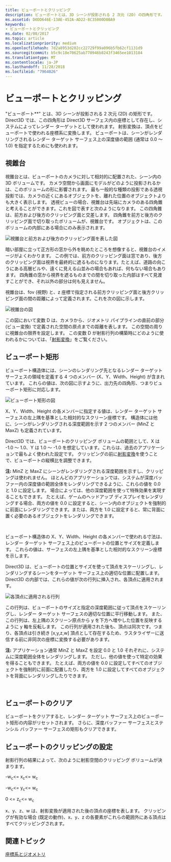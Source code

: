 ```yaml
---
title: ビューポートとクリッピング
description: ビューポートとは、3D シーンが投影される 2 次元 (2D) の四角形です。
ms.assetid: D0DD646E-13AE-452A-AD22-8C35000D0BA9
keywords:
- ビューポートとクリッピング
ms.date: 02/08/2017
ms.topic: article
ms.localizationpriority: medium
ms.openlocfilehash: 7d2a8953d202cc22729f99a096b5fb62cf1131d9
ms.sourcegitcommit: b5c9c18e70625ab770946b8243f3465ee1013184
ms.translationtype: MT
ms.contentlocale: ja-JP
ms.lasthandoff: 11/28/2018
ms.locfileid: "7964026"
---
```

# <a name="viewports-and-clipping"></a>ビューポートとクリッピング


"ビューポート**" とは、3D シーンが投影される 2 次元 (2D) の矩形です。 Direct3D では、この四角形は Direct3D サーフェス内の座標として存在し、システムによってレンダー ターゲットとして使われます。 射影変換は、頂点をビューポートで使われる座標系に変換します。 ビューポートは、シーンがレンダリングされるレンダー ターゲット サーフェス上の深度値の範囲 (通常は 0.0 ～ 1.0) を指定するためにも使われます。

## <a name="span-idtheviewingfrustumspanspan-idtheviewingfrustumspanspan-idtheviewingfrustumspanthe-viewing-frustum"></a><span id="The_Viewing_Frustum"></span><span id="the_viewing_frustum"></span><span id="THE_VIEWING_FRUSTUM"></span>視錐台


視錐台とは、ビューポートのカメラに対して相対的に配置された、シーン内の 3D ボリュームです。 カメラ空間から画面にモデルがどのように投影されるかは、このボリュームの形に影響されます。 最も一般的な種類の投影である透視投影では、カメラの近くにあるオブジェクトを、離れた位置のオブジェクトよりも大きく表示します。 透視ビューの場合、視錐台は先端にカメラのある四角錐と考えることができます。これを図で表すと次のようになります。 この四角錐は、前方および後方のクリッピング面と交差します。 四角錐を前方と後方のクリッピング面で切り取ったボリュームが、視錐台です。 オブジェクトは、このボリュームの内部にある場合にのみ表示されます。

![視錐台と前方および後方のクリッピング面を表した図](images/frustum.png)

暗い部屋に立って正方形の窓から外を眺めたところを想像すると、視錐台のイメージがよくわかります。 この例では、前方のクリッピング面は窓であり、後方のクリッピング面は視界を最終的に遮るものになります。たとえば、道路の向こうにある高層ビルや、遠くに見える山並みの場合もあれば、何もない場合もあります。 四角錐の窓から視界を遮るものまでの間を切り取った内部はすべて見渡すことができ、それ以外の部分は何も見えません。

視錐台は、fov (視野) と、z 座標で指定される前方クリッピング面と後方クリッピング面の間の距離によって定義されます。これを次の図に示します。

![視錐台の図](images/fovdiag.png)

この図において変数 D は、カメラから、ジオメトリ パイプラインの直前の部分 (ビュー変換) で定義された空間の原点までの距離を表します。 この空間の周りに視錐台の限界を設定します。 この変数 D が射影行列の構築時にどのように使われるかについては、「[射影変換](projection-transform.md)」をご覧ください。

## <a name="span-idviewportrectanglespanspan-idviewportrectanglespanspan-idviewportrectanglespanviewport-rectangle"></a><span id="Viewport_Rectangle"></span><span id="viewport_rectangle"></span><span id="VIEWPORT_RECTANGLE"></span>ビューポート矩形


ビューポート構造体には、シーンのレンダリング先となるレンダー ターゲット サーフェスの領域を定義する 4 つのメンバー (X、Y、Width、Height) が含まれています。 これらの値は、次の図に示すように、出力先の四角形、つまりビューポート矩形に対応します。

![ビューポート矩形の図](images/destrect.png)

X、Y、Width、Height の各メンバーに指定する値は、レンダー ターゲット サーフェスの左上隅を基準とした相対的なスクリーン座標です。 構造体には他に、シーンがレンダリングされる深度範囲を示す 2 つのメンバー (MinZ と MaxZ) も定義されています。

Direct3D では、ビューポートのクリッピング ボリュームの範囲として、X は -1.0 ～ 1.0、Y は 1.0 ～ -1.0 を想定しています。これらは、過去のアプリケーションで最もよく使われた設定です。 クリッピングの前に[射影変換](projection-transform.md)を使うことで、ビューポートの縦横比を調整できます。

**注:**  MinZ と MaxZ にシーンがレンダリングされる深度範囲を示すし、クリッピングは使われません。 ほとんどのアプリケーションでは、システムが深度バッファー内の深度値の範囲全体をレンダリングできるように、これらの値を 0.0 と 1.0 に設定します。 場合によっては、他の深度範囲を使って特殊効果を実現することもできます。 たとえば、ゲームのヘッドアップ ディスプレイをレンダリングする場合、両方の値を 0.0 に設定すると、シーン内のオブジェクトを強制的に前面にレンダリングできます。または、両方を 1.0 に設定すると、常に背面に置く必要のあるオブジェクトをレンダリングできます。

 

ビューポート構造体の X、Y、Width、Height の各メンバーで使われる寸法は、レンダー ターゲット サーフェス上のビューポートの位置とサイズを定義します。 これらの値は、サーフェスの左上隅を基準とした相対的なスクリーン座標を示します。

Direct3D は、ビューポートの位置とサイズを使って頂点をスケーリングし、レンダリングするシーンをターゲット サーフェス上の適切な位置に配置します。 Direct3D の内部では、これらの値が次の行列に挿入され、各頂点に適用されます。

![各頂点に適用される行列](images/vpscale.png)

この行列は、ビューポートのサイズと指定の深度範囲に従って頂点をスケーリングし、レンダー ターゲット サーフェスの適切な位置に平行移動します。 また、この行列は、左上隅のスクリーン原点から y を下方へ増やした位置を反映するように y 軸を反転します。 この行列が適用された後も、頂点は同次です。つまり、各頂点は引き続き \[x,y,z,w\] 頂点として存在するため、ラスタライザーに送信する前に非同次の座標に変換する必要があります。

**注:** アプリケーション通常 MinZ と MaxZ を設定 0.0 と 1.0 それぞれに、システムに深度範囲全体をレンダリングします。 ただし、他の値を使って特定の効果を得ることもできます。 たとえば、両方の値を 0.0 に設定してすべてのオブジェクトを強制的に前面に配置したり、両方を 1.0 に設定してすべてのオブジェクトを背面にレンダリングしたりできます。

 

## <a name="span-idclearingaviewportspanspan-idclearingaviewportspanspan-idclearingaviewportspanclearing-a-viewport"></a><span id="Clearing_a_Viewport"></span><span id="clearing_a_viewport"></span><span id="CLEARING_A_VIEWPORT"></span>ビューポートのクリア


ビューポートをクリアすると、レンダー ターゲット サーフェス上のビューポート矩形の内容がリセットされます。 さらに、深度バッファー サーフェスとステンシル バッファー サーフェスの矩形もクリアできます。

## <a name="span-idsetuptheviewportforclippingspanspan-idsetuptheviewportforclippingspanspan-idsetuptheviewportforclippingspanset-up-the-viewport-for-clipping"></a><span id="Set_Up_the_Viewport_for_Clipping"></span><span id="set_up_the_viewport_for_clipping"></span><span id="SET_UP_THE_VIEWPORT_FOR_CLIPPING"></span>ビューポートのクリッピングの設定


射影行列の結果によって、次のように射影空間のクリッピング ボリュームが決まります。

-w<sub>c</sub>&lt;= x<sub>c</sub>&lt;= w<sub>c</sub>

-w<sub>c</sub>&lt;= y<sub>c</sub>&lt;= w<sub>c</sub>

0 &lt;= z<sub>c</sub>&lt;= w<sub>c</sub>

x、y、z、w は、射影変換が適用された後の頂点の座標を表します。 クリッピングが有効な場合 (既定の動作)、x、y、z の各要素がこれらの範囲外にある頂点はすべてクリッピングされます。

## <a name="span-idrelated-topicsspanrelated-topics"></a><span id="related-topics"></span>関連トピック


[座標系とジオメトリ](coordinate-systems-and-geometry.md)

 

 




